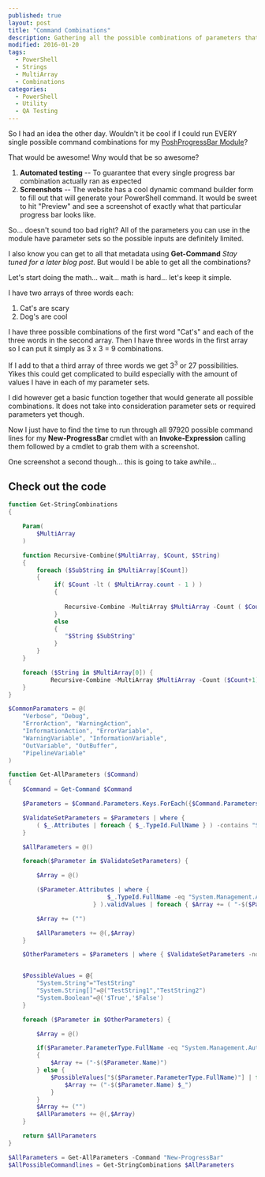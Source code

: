 ```yaml
---
published: true
layout: post
title: "Command Combinations"
description: Gathering all the possible combinations of parameters that could be passed to your cmdlet.
modified: 2016-01-20
tags:
  - PowerShell
  - Strings
  - MultiArray
  - Combinations
categories:
  - PowerShell
  - Utility
  - QA Testing
---
```


So I had an idea the other day. Wouldn't it be cool if I could run EVERY single possible command combinations for my [PoshProgressBar Module](https://tiberriver256.github.io/PoshProgressBar)?

That would be awesome! Wny would that be so awesome?

1. **Automated testing** -- To guarantee that every single progress bar combination actually ran as expected
2. **Screenshots** -- The website has a cool dynamic command builder form to fill out that will generate your PowerShell command. It would be sweet to hit "Preview" and see a screenshot of exactly what that particular progress bar looks like.

<!-- more -->

So... doesn't sound too bad right? All of the parameters you can use in the module have parameter sets so the possible inputs are definitely limited.

I also know you can get to all that metadata using **Get-Command** _Stay tuned for a later blog post_. But would I be able to get all the combinations?

Let's start doing the math... wait... math is hard... let's keep it simple.

I have two arrays of three words each:

1. Cat's are scary
2. Dog's are cool

I have three possible combinations of the first word "Cat's" and each of the three words in the second array. Then I have three words in the first array so I can put it simply as 3 x 3 = 9 combinations.

If I add to that a third array of three words we get 3<sup>3</sup> or 27 possibilities. Yikes this could get complicated to build especially with the amount of values I have in each of my parameter sets.

I did however get a basic function together that would generate all possible combinations. It does not take into consideration parameter sets or required parameters yet though.

Now I just have to find the time to run through all 97920 possible command lines for my **New-ProgressBar** cmdlet with an **Invoke-Expression** calling them followed by a cmdlet to grab them with a screenshot.

One screenshot a second though... this is going to take awhile...

## Check out the code

```powershell
function Get-StringCombinations
{

    Param(
        $MultiArray
    )

    function Recursive-Combine($MultiArray, $Count, $String)
    {
        foreach ($SubString in $MultiArray[$Count])
        {
             if( $Count -lt ( $MultiArray.count - 1 ) )
             {
                
                Recursive-Combine -MultiArray $MultiArray -Count ( $Count + 1 ) -String "$String $SubString"
             }
             else
             {
                "$String $SubString"
             }
        }
    }

    foreach ($String in $MultiArray[0]) {
            Recursive-Combine -MultiArray $MultiArray -Count ($Count+1) -String $String
    }
}

$CommonParamaters = @(
    "Verbose", "Debug", 
    "ErrorAction", "WarningAction", 
    "InformationAction", "ErrorVariable", 
    "WarningVariable", "InformationVariable", 
    "OutVariable", "OutBuffer", 
    "PipelineVariable"
)

function Get-AllParameters ($Command)
{
    $Command = Get-Command $Command

    $Parameters = $Command.Parameters.Keys.ForEach({$Command.Parameters[$_]}) | where {$CommonParamaters -notcontains $_.Name}

    $ValidateSetParameters = $Parameters | where { 
        ( $_.Attributes | foreach { $_.TypeId.FullName } ) -contains "System.Management.Automation.ValidateSetAttribute" 
    }

    $AllParameters = @()

    foreach($Parameter in $ValidateSetParameters) { 

        $Array = @()

        ($Parameter.Attributes | where { 
                            $_.TypeId.FullName -eq "System.Management.Automation.ValidateSetAttribute" 
                        } ).validValues | foreach { $Array += ( "-$($Parameter.Name) $_") } 

        $Array += ("")

        $AllParameters += @(,$Array)
    }

    $OtherParameters = $Parameters | where { $ValidateSetParameters -notcontains $_ }


    $PossibleValues = @{
        "System.String"="TestString"
        "System.String[]"=@("TestString1","TestString2")
        "System.Boolean"=@('$True','$False')
    }

    foreach ($Parameter in $OtherParameters) {

        $Array = @()

        if($Parameter.ParameterType.FullName -eq "System.Management.Automation.SwitchParameter")
        {
            $Array += ("-$($Parameter.Name)")
        } else {
            $PossibleValues["$($Parameter.ParameterType.FullName)"] | foreach {
                $Array += ("-$($Parameter.Name) $_")
            }
        }
        $Array += ("")
        $AllParameters += @(,$Array)
    }

    return $AllParameters
}

$AllParameters = Get-AllParameters -Command "New-ProgressBar"
$AllPossibleCommandlines = Get-StringCombinations $AllParameters
```